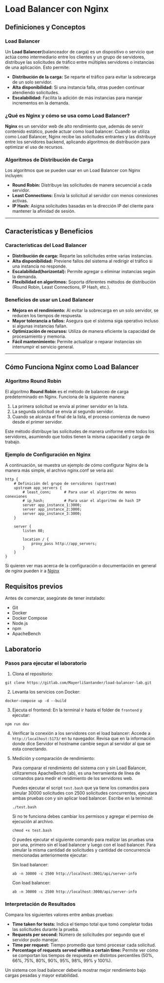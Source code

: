# Load Balancer con Nginx

## Definiciones y Conceptos

### Load Balancer
Un **Load Balancer**(balanceador de carga) es un dispositivo o servicio que actúa como intermediario entre los clientes y un grupo de servidores, distribuye las solicitudes de tráfico entre múltiples servidores o instancias de una aplicación. Esto permite:
- **Distribución de la carga:** Se reparte el tráfico para evitar la sobrecarga de un solo servidor.
- **Alta disponibilidad:** Si una instancia falla, otras pueden continuar atendiendo solicitudes.
- **Escalabilidad:** Facilita la adición de más instancias para manejar incrementos en la demanda.

### ¿Qué es Nginx y cómo se usa como Load Balancer?
**Nginx** es un servidor web de alto rendimiento que, además de servir contenido estático, puede actuar como load balancer. Cuando se utiliza como Load Balancer, Nginx recibe las solicitudes entrantes y las distribuye entre los servidores backend, aplicando algoritmos de distribución para optimizar el uso de recursos.

### Algoritmos de Distribución de Carga
Los algoritmos que se pueden usar en un Load Balancer con Nginx incluyen:
- **Round Robin:** Distribuye las solicitudes de manera secuencial a cada servidor.
- **Least Connections:** Envía la solicitud al servidor con menos conexiones activas.
- **IP Hash:** Asigna solicitudes basadas en la dirección IP del cliente para mantener la afinidad de sesión.

---

## Características y Beneficios

### Características del Load Balancer
- **Distribución de carga:** Reparte las solicitudes entre varias instancias.
- **Alta disponibilidad:** Previene fallos del sistema al redirigir el tráfico si una instancia no responde.
- **Escalabilidad(horizontal):** Permite agregar o eliminar instancias según la demanda.
- **Flexibilidad en algoritmos:** Soporta diferentes métodos de distribución (Round Robin, Least Connections, IP Hash, etc.).

### Beneficios de usar un Load Balancer
- **Mejora en el rendimiento:** Al evitar la sobrecarga en un solo servidor, se reducen los tiempos de respuesta.
- **Mayor tolerancia a fallos:** Asegura que el sistema siga operativo incluso si algunas instancias fallan.
- **Optimización de recursos:** Utiliza de manera eficiente la capacidad de procesamiento y memoria.
- **Fácil mantenimiento:** Permite actualizar o reparar instancias sin interrumpir el servicio general.

---

## Cómo Funciona Nginx como Load Balancer

### Algoritmo Round Robin
El algoritmo **Round Robin** es el método de balanceo de carga predeterminado en Nginx. Funciona de la siguiente manera:
1. La primera solicitud se envía al primer servidor en la lista.
2. La segunda solicitud se envía al segundo servidor.
3. Cuando se alcanza el final de la lista, el proceso comienza de nuevo desde el primer servidor.

Este método distribuye las solicitudes de manera uniforme entre todos los servidores, asumiendo que todos tienen la misma capacidad y carga de trabajo.

### Ejemplo de Configuración en Nginx
A continuación, se muestra un ejemplo de cómo configurar Nginx de la manera más simple, el archivo nginx.conf se veria así:
```nginx
http {
    # Definición del grupo de servidores (upstream)
    upstream app_servers {
        # least_conn;      # Para usar el algoritmo de menos conexiones
        # ip_hash;         # Para usar el algoritmo de hash IP
        server app_instance_1:3000;
        server app_instance_2:3000;
        server app_instance_3:3000;
    }

    server {
        listen 80;

        location / {
            proxy_pass http://app_servers;
        }
    }
}
```
Si quieren ver mas acerca de la configuración o documentación en general de nginx pueden ir a [Nginx](https://nginx.org/en/docs/http/load_balancing.html)

## Requisitos previos
Antes de comenzar, asegúrate de tener instalado:
- Git
- Docker
- Docker Compose
- Node.js
- npm
- ApacheBench

## Laboratorio
### Pasos para ejecutar el laboratorio
1. Clona el repositorio:
```
git clone https://gitlab.com/MayerliSantander/load-balancer-lab.git
```
2. Levanta los servicios con Docker:
```
docker-compose up -d --build
```
3. Ejecuta el frontend:
En la terminal ir hasta el folder de ``frontend`` y ejecutar:
```
npm run dev
```
4. Verificar la conexión a los servidores con el load balancer:
Accede a ``http://localhost:5173/`` en tu navegador. Revisa que en la información donde dice Servidor el hostname cambie segun al servidor al que se esta conectando.
5. Medición y comparación de rendimiento:

    Para comparar el rendimiento del sistema con y sin Load Balancer, utilizaremos ApacheBench (ab), es una herramienta de línea de comandos para medir el rendimiento de los servidores web.

    Puedes ejecutar el script ``test.bash`` que ya tiene los comandos para simular 30000 solicitudes con 2500 solicitudes concurrentes, ejecutara ambas pruebas con y sin aplicar load balancer.
    Escribe en la terminal:
    ```
    ./test.bash
    ```
    Si no te funciona debes cambiar los permisos y agregar el permiso de ejecución al archivo.
    ```
    chmod +x test.bash
    ```
    O puedes ejecutar el siguiente comando para realizar las pruebas una por una, primero sin el load balancer y luego con el load balancer.
    Para simular la misma cantidad de solicitudes y cantidad de concurrencia mencionadas anteriormente ejecutar:
    
    Sin load balancer:
    ```
    ab -n 30000 -c 2500 http://localhost:3001/api/server-info
    ```
    Con load balancer:
    ```
    ab -n 30000 -c 2500 http://localhost:3000/api/server-info
    ```
### Interpretación de Resultados
Compara los siguientes valores entre ambas pruebas:
- **Time taken for tests:** Indica el tiempo total que tomó completar todas las solicitudes durante la prueba.
- **Requests per second:** Número de solicitudes por segundo que el servidor pudo manejar.
- **Time per request:** Tiempo promedio que tomó procesar cada solicitud.
- **Percentage of requests served within a certain time:** Permite ver cómo se comportan los tiempos de respuesta en distintos percentiles (50%, 66%, 75%, 80%, 90%, 95%, 98%, 99% y 100%).

Un sistema con load balancer debería mostrar mejor rendimiento bajo cargas pesadas y mayor estabilidad.
